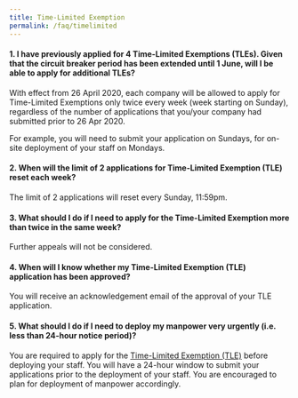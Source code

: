 ```yaml
---
title: Time-Limited Exemption
permalink: /faq/timelimited
---
```


#### **1. I have previously applied for 4 Time-Limited Exemptions (TLEs). Given that the circuit breaker period has been extended until 1 June, will I be able to apply for additional TLEs?**
With effect from 26 April 2020, each company will be allowed to apply for Time-Limited Exemptions only twice every week (week starting on Sunday), regardless of the number of applications that you/your company had submitted prior to 26 Apr 2020.

For example, you will need to submit your application on Sundays, for on-site deployment of your staff on Mondays.

#### **2. When will the limit of 2 applications for Time-Limited Exemption (TLE) reset each week?**
The limit of 2 applications will reset every Sunday, 11:59pm.

#### **3. What should I do if I need to apply for the Time-Limited Exemption more than twice in the same week?**
Further appeals will not be considered.

#### **4. When will I know whether my Time-Limited Exemption (TLE) application has been approved?**
You will receive an acknowledgement email of the approval of your TLE application.

#### **5. What should I do if I need to deploy my manpower very urgently (i.e. less than 24-hour notice period)?**
You are required to apply for the <a href="https://go.gov.sg/timelimitedexemption" target="_blank">Time-Limited Exemption (TLE)</a> before deploying your staff. You will have a 24-hour window to submit your applications prior to the deployment of your staff. You are encouraged to plan for deployment of manpower accordingly.
